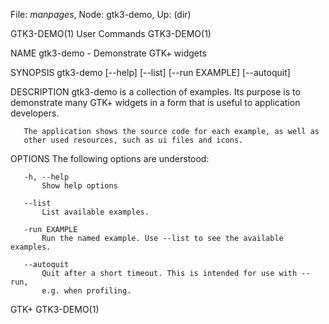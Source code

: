 File: *manpages*,  Node: gtk3-demo,  Up: (dir)

GTK3-DEMO(1)                     User Commands                    GTK3-DEMO(1)



NAME
       gtk3-demo - Demonstrate GTK+ widgets

SYNOPSIS
       gtk3-demo [--help] [--list] [--run EXAMPLE] [--autoquit]

DESCRIPTION
       gtk3-demo is a collection of examples. Its purpose is to demonstrate
       many GTK+ widgets in a form that is useful to application developers.

       The application shows the source code for each example, as well as
       other used resources, such as ui files and icons.

OPTIONS
       The following options are understood:

       -h, --help
           Show help options

       --list
           List available examples.

       -run EXAMPLE
           Run the named example. Use --list to see the available examples.

       --autoquit
           Quit after a short timeout. This is intended for use with --run,
           e.g. when profiling.



GTK+                                                              GTK3-DEMO(1)
